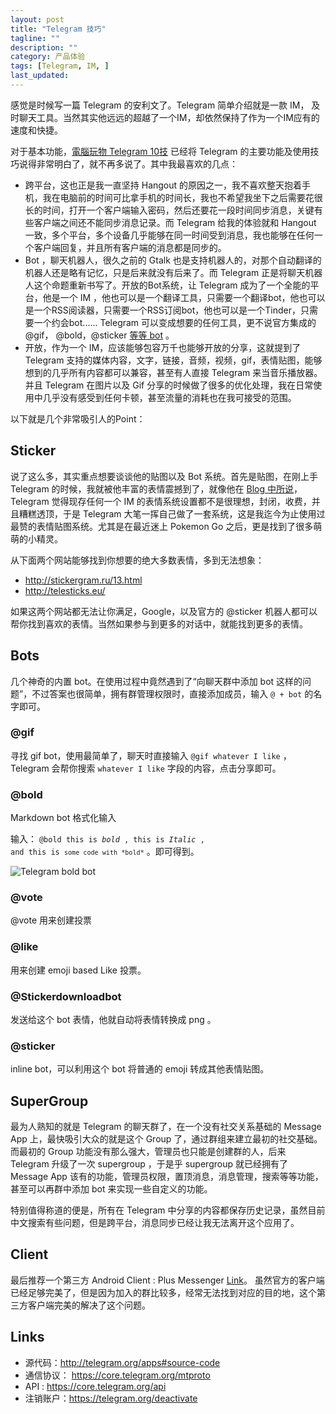 ```yaml
---
layout: post
title: "Telegram 技巧"
tagline: ""
description: ""
category: 产品体验
tags: [Telegram, IM, ]
last_updated: 
---
```



感觉是时候写一篇 Telegram 的安利文了。Telegram 简单介绍就是一款 IM， 及时聊天工具。当然其实他远远的超越了一个IM，却依然保持了作为一个IM应有的速度和快捷。

对于基本功能，[電腦玩物 Telegram 10技](http://www.playpcesor.com/2015/12/telegram-10.html) 已经将 Telegram 的主要功能及使用技巧说得非常明白了，就不再多说了。其中我最喜欢的几点：

- 跨平台，这也正是我一直坚持 Hangout 的原因之一，我不喜欢整天抱着手机，我在电脑前的时间可比拿手机的时间长，我也不希望我坐下之后需要花很长的时间，打开一个客户端输入密码，然后还要花一段时间同步消息，关键有些客户端之间还不能同步消息记录。而 Telegram 给我的体验就和 Hangout 一致，多个平台，多个设备几乎能够在同一时间受到消息，我也能够在任何一个客户端回复，并且所有客户端的消息都是同步的。
- Bot ，聊天机器人，很久之前的 Gtalk 也是支持机器人的，对那个自动翻译的机器人还是略有记忆，只是后来就没有后来了。而 Telegram 正是将聊天机器人这个命题重新书写了。开放的Bot系统，让 Telegram 成为了一个全能的平台，他是一个 IM ，他也可以是一个翻译工具，只需要一个翻译bot，他也可以是一个RSS阅读器，只需要一个RSS订阅bot，他也可以是一个Tinder，只需要一个约会bot...... Telegram 可以变成想要的任何工具，更不说官方集成的 @gif， @bold，@sticker [等等 bot](https://core.telegram.org/bots)  。
- 开放，作为一个 IM，应该能够包容万千也能够开放的分享，这就提到了 Telegram 支持的媒体内容，文字，链接，音频，视频，gif，表情贴图，能够想到的几乎所有内容都可以兼容，甚至有人直接 Telegram 来当音乐播放器。并且 Telegram 在图片以及 Gif 分享的时候做了很多的优化处理，我在日常使用中几乎没有感受到任何卡顿，甚至流量的消耗也在我可接受的范围。

以下就是几个非常吸引人的Point：

## Sticker

说了这么多，其实重点想要谈谈他的贴图以及 Bot 系统。首先是贴图，在刚上手 Telegram 的时候，我就被他丰富的表情震撼到了，就像他在 [Blog 中所说](https://telegram.org/blog/stickers)， Telegram 觉得现存任何一个 IM 的表情系统设置都不是很理想，封闭，收费，并且糟糕透顶，于是 Telegram 大笔一挥自己做了一套系统，这是我迄今为止使用过最赞的表情贴图系统。尤其是在最近迷上 Pokemon Go 之后，更是找到了很多萌萌的小精灵。

从下面两个网站能够找到你想要的绝大多数表情，多到无法想象：

- <http://stickergram.ru/13.html>
- <http://telesticks.eu/>

如果这两个网站都无法让你满足，Google，以及官方的 @sticker 机器人都可以帮你找到喜欢的表情。当然如果参与到更多的对话中，就能找到更多的表情。

## Bots
几个神奇的内置 bot。在使用过程中竟然遇到了“向聊天群中添加 bot 这样的问题”，不过答案也很简单，拥有群管理权限时，直接添加成员，输入 `@ + bot` 的名字即可。

### @gif
寻找 gif bot，使用最简单了，聊天时直接输入 `@gif whatever I like` ， Telegram 会帮你搜索 `whatever I like` 字段的内容，点击分享即可。

### @bold
Markdown bot 格式化输入

输入： <code>@bold this is *bold* , this is _Italic_ , and this is `some code with *bold*`</code> 。即可得到。

![Telegram bold bot](https://lh5.googleusercontent.com/-2OBcfO5Pxlk/V4eoHnsOnCI/AAAAAAAA_8M/TThMXecHLEkUBumQHiiqK_UPbbdO-cljgCLcB/w435-h72/telegram_bold_bot.png)

### @vote
@vote 用来创建投票

### @like
用来创建 emoji based Like 投票。

### @Stickerdownloadbot
发送给这个 bot 表情，他就自动将表情转换成 png 。

### @sticker
inline bot，可以利用这个 bot 将普通的 emoji 转成其他表情贴图。

## SuperGroup
最为人熟知的就是 Telegram 的聊天群了，在一个没有社交关系基础的 Message App 上，最快吸引大众的就是这个 Group 了，通过群组来建立最初的社交基础。而最初的 Group 功能没有那么强大，管理员也只能是创建群的人，后来 Telegram 升级了一次 supergroup ，于是乎 supergroup 就已经拥有了 Message App 该有的功能，管理员权限，置顶消息，消息管理，搜索等等功能，甚至可以再群中添加 bot 来实现一些自定义的功能。

特别值得称道的便是，所有在 Telegram 中分享的内容都保存历史记录，虽然目前中文搜索有些问题，但是跨平台，消息同步已经让我无法离开这个应用了。

## Client
最后推荐一个第三方 Android Client : Plus Messenger [Link](https://play.google.com/store/apps/details?id=org.telegram.plus&hl=en)。 虽然官方的客户端已经足够完美了，但是因为加入的群比较多，经常无法找到对应的目的地，这个第三方客户端完美的解决了这个问题。

## Links

- 源代码：<http://telegram.org/apps#source-code>
- 通信协议： <https://core.telegram.org/mtproto>
- API : <https://core.telegram.org/api>
- 注销账户：<https://telegram.org/deactivate>
